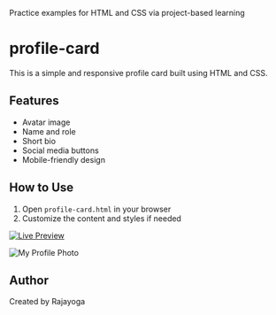 
Practice examples for HTML and CSS via project-based learning
# profile-card
This is a simple and responsive profile card built using HTML and CSS.

## Features
- Avatar image
- Name and role
- Short bio
- Social media buttons
- Mobile-friendly design

## How to Use
1. Open `profile-card.html` in your browser
2. Customize the content and styles if needed

[![Live Preview](https://img.shields.io/badge/Live-Demo-blue)](https://prettypearl90.github.io/profile-card/)

![My Profile Photo](images/rajayoga.jpg?raw=true)





## Author
Created by Rajayoga
